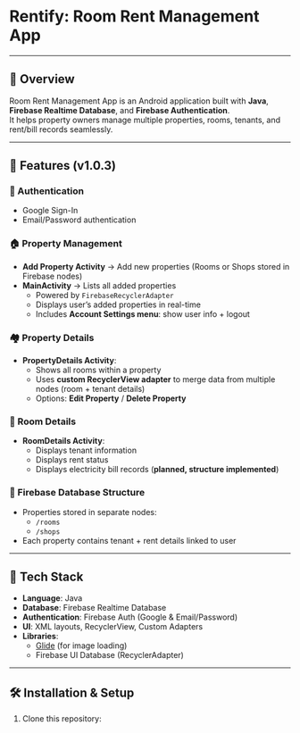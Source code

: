 # Rentify: Room Rent Management App
---

## 📌 Overview
Room Rent Management App is an Android application built with **Java**, **Firebase Realtime Database**, and **Firebase Authentication**.  
It helps property owners manage multiple properties, rooms, tenants, and rent/bill records seamlessly.

---

## 🚀 Features (v1.0.3)

### 🔑 Authentication
- Google Sign-In
- Email/Password authentication

### 🏠 Property Management
- **Add Property Activity** → Add new properties (Rooms or Shops stored in Firebase nodes)
- **MainActivity** → Lists all added properties  
  - Powered by `FirebaseRecyclerAdapter`
  - Displays user’s added properties in real-time
  - Includes **Account Settings menu**: show user info + logout

### 🏘 Property Details
- **PropertyDetails Activity**:
  - Shows all rooms within a property
  - Uses **custom RecyclerView adapter** to merge data from multiple nodes (room + tenant details)
  - Options: **Edit Property** / **Delete Property**

### 🚪 Room Details
- **RoomDetails Activity**:
  - Displays tenant information
  - Displays rent status
  - Displays electricity bill records (**planned, structure implemented**)

### 📂 Firebase Database Structure
- Properties stored in separate nodes:  
  - `/rooms`
  - `/shops`
- Each property contains tenant + rent details linked to user

---

## 📲 Tech Stack
- **Language**: Java  
- **Database**: Firebase Realtime Database  
- **Authentication**: Firebase Auth (Google & Email/Password)  
- **UI**: XML layouts, RecyclerView, Custom Adapters  
- **Libraries**:  
  - [Glide](https://github.com/bumptech/glide) (for image loading)  
  - Firebase UI Database (RecyclerAdapter)  

---

## 🛠️ Installation & Setup
1. Clone this repository:

